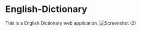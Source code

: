 # English-Dictionary
This is a English Dictionary web application.
![Screenshot (2)](https://user-images.githubusercontent.com/122453990/223985673-f4b4676c-db21-4374-b3f3-94820bab42e5.png)
